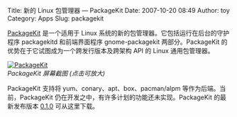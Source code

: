 Title: 新的 Linux 包管理器 — PackageKit
Date: 2007-10-20 08:49
Author: toy
Category: Apps
Slug: packagekit

[PackageKit](http://www.packagekit.org/) 是一个适用于 Linux
系统的新的包管理器。它包括运行在后台的守护程序 packagekitd
和前端界面程序 gnome-packagekit 两部分。PackageKit
的优势在于它试图成为一个跨发行版本及跨架构 API 的 Linux 通用包管理器。

[![PackageKit](http://i.linuxtoy.org/i/2007/10/pk-application_s.png)](http://i.linuxtoy.org/i/2007/10/pk-application.png)  
*PackageKit 屏幕截图 (点击可放大)*

PackageKit 支持将 yum、conary、apt、box、pacman/alpm
等作为后端。当前，PackageKit
仍在开发之中，有许多计划的功能还未实现。PackageKit 的最新发布版本
[0.1.0](http://www.packagekit.org/pk-download.html) 可从这里下载。
